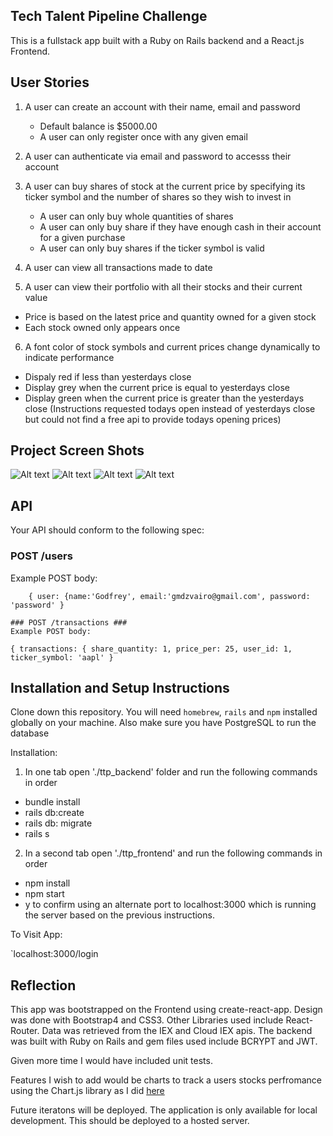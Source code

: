 ## Tech Talent Pipeline Challenge

This is a fullstack app built with a Ruby on Rails backend and a React.js Frontend.

## User Stories

1. A user can create an account with their name, email and password
   * Default balance is $5000.00
   * A user can only register once with any given email

2. A user can authenticate via email and password to accesss their account 

3. A user can buy shares of stock at the current price by specifying its ticker symbol and the number of shares so they wish to invest in 
   * A user can only buy whole quantities of shares 
   * A user can only buy share if they have enough cash in their account for a given purchase 
   * A user can only buy shares if the ticker symbol is valid 

4. A user can view all transactions made to date 

5. A user can view their portfolio with all their stocks and their current value
  * Price is based on the latest price and quantity owned for a given stock 
  * Each stock owned only appears once 

6. A font color of stock symbols and current prices change dynamically to indicate performance
  * Dispaly red if less than yesterdays close 
  * Display grey when the current price is equal to yesterdays close
  * Display green when the current price is greater than the yesterdays close 
  (Instructions requested todays open instead of yesterdays close but could not find a free api to provide todays opening prices)


## Project Screen Shots  

![Alt text](https://user-images.githubusercontent.com/29901283/87977025-07a23000-ca9c-11ea-9042-6189407aabc5.png)
![Alt text](https://user-images.githubusercontent.com/29901283/87977044-0ffa6b00-ca9c-11ea-977f-9dddf1b97019.png)
![Alt text](https://user-images.githubusercontent.com/29901283/87977068-1852a600-ca9c-11ea-8da3-d15563b78b12.png)
![Alt text](https://user-images.githubusercontent.com/29901283/87977089-1e488700-ca9c-11ea-922d-0de9ac8575c2.png)


## API

Your API should conform to the following spec:

### POST /users ###
Example POST body:
```
    { user: {name:'Godfrey', email:'gmdzvairo@gmail.com', password: 'password' }
    
### POST /transactions ###
Example POST body:
```
    { transactions: { share_quantity: 1, price_per: 25, user_id: 1, ticker_symbol: 'aapl' }

## Installation and Setup Instructions

Clone down this repository. You will need `homebrew`, `rails` and `npm` installed globally on your machine. Also make sure you have PostgreSQL to run the database

Installation:

1. In one tab open './ttp_backend' folder and run the following commands in order
 * bundle install
 * rails db:create
 * rails db: migrate
 * rails s

2. In a second tab open './ttp_frontend' and run the following commands in order
  * npm install
  * npm start
  * y to confirm using an alternate port to localhost:3000 which is running the server based on the previous instructions.

To Visit App:

`localhost:3000/login  

## Reflection

This app was bootstrapped on the Frontend using create-react-app. Design was done with Bootstrap4 and CSS3. Other Libraries used include React-Router. Data was retrieved from the IEX and Cloud IEX apis.
The backend was built with Ruby on Rails and gem files used include BCRYPT and JWT.

Given more time I would have included unit tests.

Features I wish to add would be charts to track a users stocks perfromance using the Chart.js library as I did [here](https://github.com/Kudzanayi-Dzvairo/covid-tracker-react)

Future iteratons will be deployed. The application is only available for local development. This should be deployed to a hosted server.  
